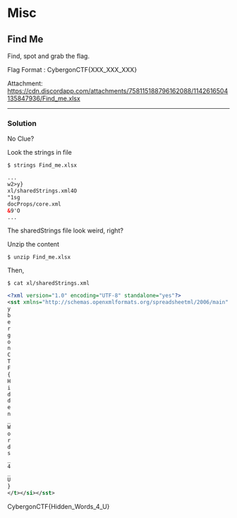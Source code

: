 ﻿# Misc

## Find Me

Find, spot and grab the flag.

Flag Format : CybergonCTF{XXX_XXX_XXX}

Attachment: https://cdn.discordapp.com/attachments/758115188796162088/1142616504135847936/Find_me.xlsx

---

### Solution

No Clue?

Look the strings in file

`$ strings Find_me.xlsx `

```xml
...
w2>y}
xl/sharedStrings.xml4O
"1sg
docProps/core.xml 
&9'O
...
```

The sharedStrings file look weird, right?

Unzip the content

`$ unzip Find_me.xlsx `

Then,

`$ cat xl/sharedStrings.xml`

```xml
<?xml version="1.0" encoding="UTF-8" standalone="yes"?>
<sst xmlns="http://schemas.openxmlformats.org/spreadsheetml/2006/main" count="1" uniqueCount="1"><si><t xml:space="preserve">C
y
b
e
r
g
o
n
C
T
F
{
H
i
d
d
e
n
_
W
o
r
d
s
_
4
_
U
}
</t></si></sst>
```


CybergonCTF{Hidden_Words_4_U}